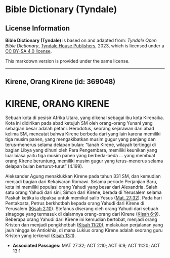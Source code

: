 # Bible Dictionary (Tyndale)

## License Information

**Bible Dictionary (Tyndale)** is based on and adapted from: _Tyndale Open Bible Dictionary_, [Tyndale House Publishers](https://tyndaleopenresources.com/), 2023, which is licensed under a [CC BY-SA 4.0 license](https://creativecommons.org/licenses/by-sa/4.0/legalcode.en).

This markdown version is provided under the same license.



--------------------------------

## Kirene, Orang Kirene (id: 369048)

KIRENE, ORANG KIRENE
====================

Sebuah kota di pesisir Afrika Utara, yang dikenal sebagai ibu kota Kirenaika. Kota ini didirikan pada abad ketujuh SM oleh orang\-orang Yunani yang sebagian besar adalah petani. Herodotus, seorang sejarawan dari abad kelima SM, mencatat bahwa Kirene berbeda dari yang lain karena memiliki tiga musim panen, yang mengakibatkan musim gugur yang panjang dan terus\-menerus selama delapan bulan: “tanah Kirene, wilayah tertinggi di bagian Libya yang dihuni oleh Para Pengembara, memiliki keunikan yang luar biasa yaitu tiga musim panen yang berbeda\-beda … yang membuat orang Kirene beruntung, memiliki musim gugur yang terus\-menerus selama delapan bulan berturut\-turut” (4\.199\).

Aleksander Agung menaklukkan Kirene pada tahun 331 SM, dan kemudian menjadi bagian dari Kekaisaran Romawi. Selama periode Perjanjian Baru, kota ini memiliki populasi orang Yahudi yang besar dari Alexandria. Salah satu orang Yahudi dari sini, Simon dari Kirene, berada di Yerusalem selama Paskah ketika ia dipaksa untuk memikul salib Yesus ([Mat. 27:32](https://ref.ly/Matt27:32)). Pada hari Pentakosta, Petrus berkhotbah kepada orang Yahudi dari Kirene di Yerusalem ([Kisah 2:10](https://ref.ly/Acts2:10)). Stefanus diserang oleh orang Yahudi dari sebuah sinagoge yang termasuk di dalamnya orang\-orang dari Kirene ([Kisah 6:9](https://ref.ly/Acts6:9)). Beberapa orang Yahudi dari Kirene ini kemudian bertobat, menjadi orang Kristen dan menjadi pengkhotbah ([Kisah 11:20](https://ref.ly/Acts11:20)), melakukan perjalanan yang jauh hingga ke Antiokhia, di mana Lukius orang Kirene adalah seorang guru Kristen yang terkenal ([Kisah 13:1](https://ref.ly/Acts13:1)). 

* **Associated Passages:** MAT 27:32; ACT 2:10; ACT 6:9; ACT 11:20; ACT 13:1

